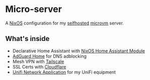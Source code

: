 # Micro-server

A [NixOS](https://nixos.org/) configuration for my [selfhosted](https://www.reddit.com/r/selfhosted/) [microvm](https://astro.github.io/microvm.nix/) server.

## What's inside

- Declarative Home Assistant with [NixOS Home Assistant Module](https://nixos.wiki/wiki/Home_Assistant)
- [AdGuard Home](https://adguard.com/en/adguard-home/overview.html) for DNS adblocking
- Mesh VPN with [Tailscale](https://tailscale.com/)
- SSL Certs with [Cloudflare](https://www.cloudflare.com/)
- [Unifi Network Application](https://help.ui.com/hc/en-us/articles/360012282453-Self-Hosting-a-UniFi-Network-Server) for my UniFi equipment